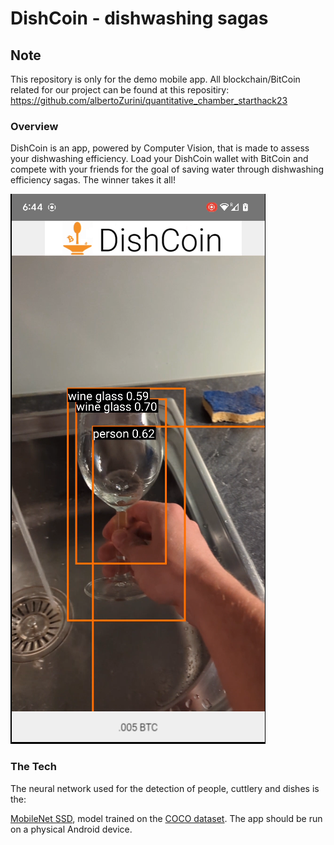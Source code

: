 # DishCoin - dishwashing sagas
## Note
This repository is only for the demo mobile app. All blockchain/BitCoin related for our project can be found at this repositiry: https://github.com/albertoZurini/quantitative_chamber_starthack23

### Overview

DishCoin is an app, powered by Computer Vision, that is made to assess your dishwashing efficiency.
Load your DishCoin wallet with BitCoin and compete with your friends for the goal of saving
water through dishwashing efficiency sagas. The winner takes it all!

![Correct identification of a person washing a bottle](screenshot1.png)

### The Tech
The neural network used for the detection of people, cuttlery and dishes is the:

[MobileNet SSD](https://tfhub.dev/tensorflow/lite-model/ssd_mobilenet_v1/1/metadata/2),
model trained on the [COCO dataset](http://cocodataset.org/). 
The app should be run on a physical Android device.